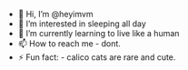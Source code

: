 - 👋 Hi, I’m @heyimvm
- 👀 I’m interested in sleeping all day
- 🌱 I’m currently learning to live like a human
- 📫 How to reach me - dont.
- ⚡ Fun fact: - calico cats are rare and cute.

<!---
heyimvm/heyimvm is a ✨ special ✨ repository because its `README.md` (this file) appears on your GitHub profile.
You can click the Preview link to take a look at your changes.
--->
